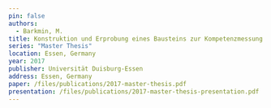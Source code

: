 ```yaml
---
pin: false
authors:
  - Barkmin, M.
title: Konstruktion und Erprobung eines Bausteins zur Kompetenzmessung im Bereich der objektorientierten Programmierung in den Dimensionen Syntax und Semantik
series: "Master Thesis"
location: Essen, Germany
year: 2017
publisher: Universität Duisburg-Essen
address: Essen, Germany
paper: /files/publications/2017-master-thesis.pdf
presentation: /files/publications/2017-master-thesis-presentation.pdf
---
```

